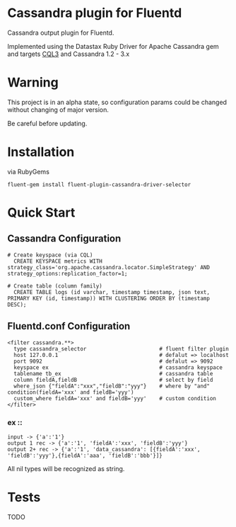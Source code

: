 # Cassandra plugin for Fluentd

Cassandra output plugin for Fluentd.

Implemented using the Datastax Ruby Driver for Apache Cassandra gem and targets [CQL3](https://docs.datastax.com/en/cql/3.3/)
and Cassandra 1.2 - 3.x

# Warning

This project is in an alpha state, so configuration params could be changed without changing of major version.

Be careful before updating.

# Installation

via RubyGems

    fluent-gem install fluent-plugin-cassandra-driver-selector

# Quick Start

## Cassandra Configuration
    # Create keyspace (via CQL)
      CREATE KEYSPACE metrics WITH strategy_class='org.apache.cassandra.locator.SimpleStrategy' AND strategy_options:replication_factor=1;

    # Create table (column family)
      CREATE TABLE logs (id varchar, timestamp timestamp, json text, PRIMARY KEY (id, timestamp)) WITH CLUSTERING ORDER BY (timestamp DESC);

## Fluentd.conf Configuration
    <filter cassandra.**>
      type cassandra_selector    					# fluent filter plugin
      host 127.0.0.1             					# defalut => localhost
      port 9092					 					# defalut => 9092
      keyspace ex             	 					# cassandra keyspace
      tablename tb_ex			 					# cassandra table
      column fieldA,fieldB		 					# select by field
	  where_json {"fieldA":"xxx","fieldB":"yyy"}	# where by "and" condition(fieldA='xxx' and fieldB='yyy')
	  custom_where fieldA='xxx' and fieldB='yyy'	# custom condition
    </filter>
    
### ex ::
    input -> {'a':'1'}
    output 1 rec -> {'a':'1', 'fieldA':'xxx', 'fieldB':'yyy'}
    output 2+ rec -> {'a':'1', 'data_cassandra': [{fieldA':'xxx', 'fieldB':'yyy'},{fieldA':'aaa', 'fieldB':'bbb'}]}
    
All nil types will be recognized as string.
    
# Tests

TODO
